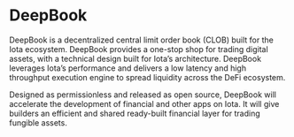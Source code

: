 # DeepBook

DeepBook is a decentralized central limit order book (CLOB) built for the Iota ecosystem. DeepBook provides a one-stop shop for trading digital assets, with a technical design built for Iota’s architecture. DeepBook leverages Iota’s performance and delivers a low latency and high throughput execution engine to spread liquidity across the DeFi ecosystem.

Designed as permissionless and released as open source, DeepBook will accelerate the development of financial and other apps on Iota. It will give builders an efficient and shared ready-built financial layer for trading fungible assets.
